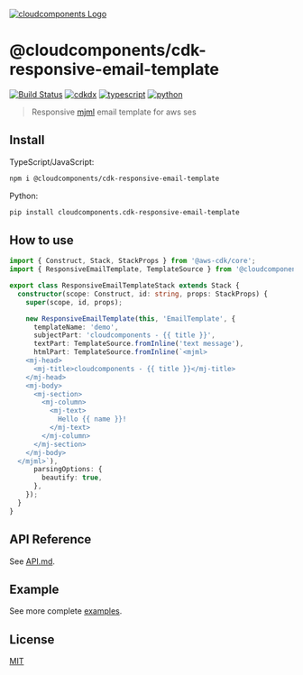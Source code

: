 [![cloudcomponents Logo](https://raw.githubusercontent.com/cloudcomponents/cdk-constructs/master/logo.png)](https://github.com/cloudcomponents/cdk-constructs)

# @cloudcomponents/cdk-responsive-email-template 

[![Build Status](https://github.com/cloudcomponents/cdk-constructs/workflows/Build/badge.svg)](https://github.com/cloudcomponents/cdk-constructs/actions?query=workflow=Build)
[![cdkdx](https://img.shields.io/badge/buildtool-cdkdx-blue.svg)](https://github.com/hupe1980/cdkdx)
[![typescript](https://img.shields.io/badge/jsii-typescript-blueviolet.svg)](https://www.npmjs.com/package/@cloudcomponents/cdk-responsive-email-template)
[![python](https://img.shields.io/badge/jsii-python-blueviolet.svg)](https://pypi.org/project/cloudcomponents.cdk-responsive-email-template/)

> Responsive [mjml](https://documentation.mjml.io/) email template for aws ses

## Install
TypeScript/JavaScript:

```bash
npm i @cloudcomponents/cdk-responsive-email-template
```

Python:

```bash
pip install cloudcomponents.cdk-responsive-email-template
```

## How to use

```typescript
import { Construct, Stack, StackProps } from '@aws-cdk/core';
import { ResponsiveEmailTemplate, TemplateSource } from '@cloudcomponents/cdk-responsive-email-template';

export class ResponsiveEmailTemplateStack extends Stack {
  constructor(scope: Construct, id: string, props: StackProps) {
    super(scope, id, props);

    new ResponsiveEmailTemplate(this, 'EmailTemplate', {
      templateName: 'demo',
      subjectPart: 'cloudcomponents - {{ title }}',
      textPart: TemplateSource.fromInline('text message'),
      htmlPart: TemplateSource.fromInline(`<mjml>
    <mj-head>
      <mj-title>cloudcomponents - {{ title }}</mj-title>
    </mj-head>
    <mj-body>
      <mj-section>
        <mj-column>
          <mj-text>
            Hello {{ name }}!
          </mj-text>
        </mj-column>
      </mj-section>
    </mj-body>
  </mjml>`),
      parsingOptions: {
        beautify: true,
      },
    });
  }
}
```

## API Reference

See [API.md](https://github.com/cloudcomponents/cdk-constructs/tree/master/packages/cdk-responsive-email-template/API.md).

## Example

See more complete [examples](https://github.com/cloudcomponents/cdk-constructs/tree/master/examples).

## License

[MIT](https://github.com/cloudcomponents/cdk-constructs/tree/master/packages/cdk-responsive-email-template/LICENSE)
